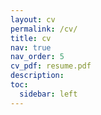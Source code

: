 ```yaml
---
layout: cv
permalink: /cv/
title: cv
nav: true
nav_order: 5
cv_pdf: resume.pdf
description: 
toc:
  sidebar: left
---
```

